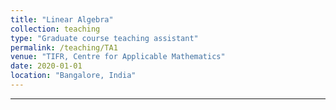 ```yaml
---
title: "Linear Algebra"
collection: teaching
type: "Graduate course teaching assistant"
permalink: /teaching/TA1
venue: "TIFR, Centre for Applicable Mathematics"
date: 2020-01-01
location: "Bangalore, India"
---
```


---


